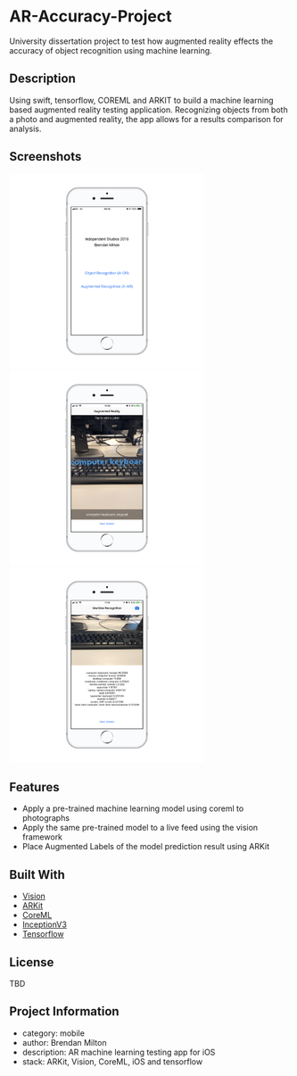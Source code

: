 # AR-Accuracy-Project
University dissertation project to test how augmented reality effects the accuracy of object recognition using machine learning. 

## Description
Using swift, tensorflow, COREML and ARKIT to build a machine learning based augmented reality testing application. Recognizing objects from both a photo and augmented reality, the app allows for a results comparison for analysis.

## Screenshots

<img src="/titlepage.png"  width="350" /> <img src="/ar.png"  width="350" /> <img src="/ml.png"  width="350" />

## Features

* Apply a pre-trained machine learning model using coreml to photographs
* Apply the same pre-trained model to a live feed using the vision framework 
* Place Augmented Labels of the model prediction result using ARKit  

## Built With

* [Vision](https://developer.apple.com/documentation/vision)
* [ARKit](https://developer.apple.com/arkit/)
* [CoreML](https://developer.apple.com/documentation/coreml)
* [InceptionV3](https://www.cv-foundation.org/openaccess/content_cvpr_2016/papers/Szegedy_Rethinking_the_Inception_CVPR_2016_paper.pdf)
* [Tensorflow](https://www.tensorflow.org/)

## License
TBD

## Project Information
- category: mobile
- author: Brendan Milton
- description:  AR machine learning testing app for iOS
- stack: ARKit, Vision, CoreML, iOS and tensorflow
